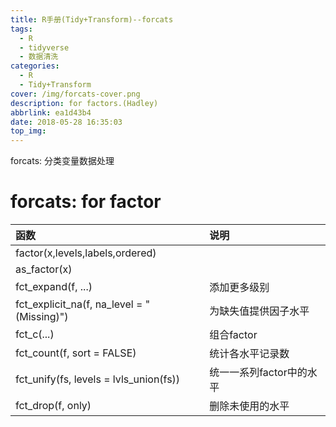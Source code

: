 ```yaml
---
title: R手册(Tidy+Transform)--forcats
tags:
  - R
  - tidyverse
  - 数据清洗
categories:
  - R
  - Tidy+Transform
cover: /img/forcats-cover.png
description: for factors.(Hadley)
abbrlink: ea1d43b4
date: 2018-05-28 16:35:03
top_img:
---
```


forcats: 分类变量数据处理

<!-- more -->

# forcats:  for factor

函数|说明
:---|:---
factor(x,levels,labels,ordered)|
as_factor(x)|
fct_expand(f, ...)|添加更多级别
fct_explicit_na(f, na_level = "(Missing)")|为缺失值提供因子水平
fct_c(...)|组合factor
fct_count(f, sort = FALSE)|统计各水平记录数
fct_unify(fs, levels = lvls_union(fs))|统一一系列factor中的水平
fct_drop(f, only)|删除未使用的水平

